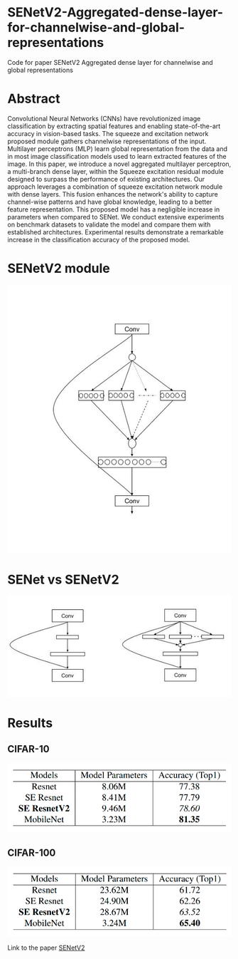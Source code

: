 # SENetV2-Aggregated-dense-layer-for-channelwise-and-global-representations
Code for paper SENetV2 Aggregated dense layer for channelwise and global representations

# Abstract

Convolutional Neural Networks (CNNs) have revolutionized image classification by extracting spatial features and enabling state-of-the-art accuracy in vision-based tasks. The squeeze and excitation network proposed module gathers channelwise representations of the input. Multilayer perceptrons (MLP) learn global representation from the data and in most image classification models used to learn extracted features of the image. In this paper, we introduce a novel aggregated multilayer perceptron, a multi-branch dense layer, within the Squeeze excitation residual module designed to surpass the performance of existing architectures. Our approach leverages a combination of squeeze excitation network module with dense layers. This fusion enhances the network's ability to capture channel-wise patterns and have global knowledge, leading to a better feature representation. This proposed model has a negligible increase in parameters when compared to SENet. We conduct extensive experiments on benchmark datasets to validate the model and compare them with established architectures. Experimental results demonstrate a remarkable increase in the classification accuracy of the proposed model.

# SENetV2 module

![SENetV2 module](https://github.com/mahendran-narayanan/SENetV2-Aggregated-dense-layer-for-channelwise-and-global-representations/blob/main/data/senetv2_module.jpg)

# SENet vs SENetV2

![SENetV2](https://github.com/mahendran-narayanan/SENetV2-Aggregated-dense-layer-for-channelwise-and-global-representations/blob/main/data/senet_vs_senetv2.jpg)

# Results

## CIFAR-10

![CIFAR-10](https://github.com/mahendran-narayanan/SENetV2-Aggregated-dense-layer-for-channelwise-and-global-representations/blob/main/data/cifar10.png)

## CIFAR-100

![CIFAR-100](https://github.com/mahendran-narayanan/SENetV2-Aggregated-dense-layer-for-channelwise-and-global-representations/blob/main/data/cifar100.png)

Link to the paper [SENetV2](https://arxiv.org/abs/2311.10807)

